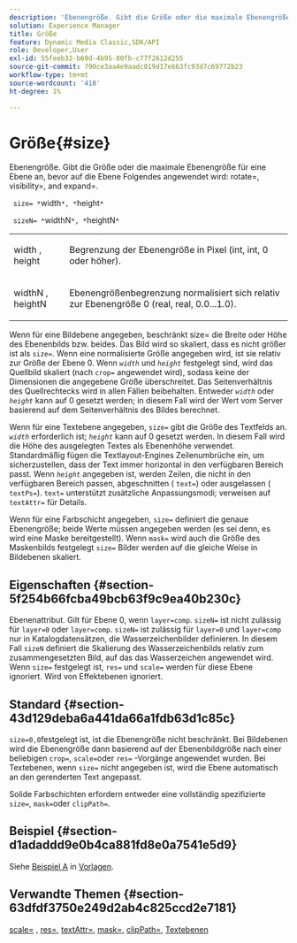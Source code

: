 ```yaml
---
description: 'Ebenengröße. Gibt die Größe oder die maximale Ebenengröße für eine Ebene an, bevor auf die Ebene Folgendes angewendet wird: rotate=, visibility=, and expand=.'
solution: Experience Manager
title: Größe
feature: Dynamic Media Classic,SDK/API
role: Developer,User
exl-id: 55feeb32-b69d-4b95-80fb-c77f2612d255
source-git-commit: 790ce3aa4e9aadc019d17e663fc93d7c69772b23
workflow-type: tm+mt
source-wordcount: '418'
ht-degree: 1%

---
```


# Größe{#size}

Ebenengröße. Gibt die Größe oder die maximale Ebenengröße für eine Ebene an, bevor auf die Ebene Folgendes angewendet wird: rotate=, visibility=, and expand=.

` size= *`width`*, *`height`*`

` sizeN= *`widthN`*, *`heightN`*`

<table id="simpletable_FBE17D736F93485AA0053BF447B4CC9F"> 
 <tr class="strow"> 
  <td class="stentry"> <p> <span class="codeph"> <span class="varname"> width </span>, <span class="varname"> height </span> </span> </p> </td> 
  <td class="stentry"> <p>Begrenzung der Ebenengröße in Pixel (int, int, 0 oder höher). </p> </td> 
 </tr> 
 <tr class="strow"> 
  <td class="stentry"> <p> <span class="codeph"> <span class="varname"> widthN </span>, <span class="varname"> heightN </span> </span> </p> </td> 
  <td class="stentry"> <p>Ebenengrößenbegrenzung normalisiert sich relativ zur Ebenengröße 0 (real, real, 0.0...1.0). </p> </td> 
 </tr> 
</table>

Wenn für eine Bildebene angegeben, beschränkt size= die Breite oder Höhe des Ebenenbilds bzw. beides. Das Bild wird so skaliert, dass es nicht größer ist als `size=`. Wenn eine normalisierte Größe angegeben wird, ist sie relativ zur Größe der Ebene 0. Wenn *`width`* und *`height`* festgelegt sind, wird das Quellbild skaliert (nach `crop=` angewendet wird), sodass keine der Dimensionen die angegebene Größe überschreitet. Das Seitenverhältnis des Quellrechtecks wird in allen Fällen beibehalten. Entweder *`width`* oder *`height`* kann auf 0 gesetzt werden; in diesem Fall wird der Wert vom Server basierend auf dem Seitenverhältnis des Bildes berechnet.

Wenn für eine Textebene angegeben, `size=` gibt die Größe des Textfelds an. *`width`* erforderlich ist; *`height`* kann auf 0 gesetzt werden. In diesem Fall wird die Höhe des ausgelegten Textes als Ebenenhöhe verwendet. Standardmäßig fügen die Textlayout-Engines Zeilenumbrüche ein, um sicherzustellen, dass der Text immer horizontal in den verfügbaren Bereich passt. Wenn *`height`* angegeben ist, werden Zeilen, die nicht in den verfügbaren Bereich passen, abgeschnitten ( `text=`) oder ausgelassen ( `textPs=`). `text=` unterstützt zusätzliche Anpassungsmodi; verweisen auf `textAttr=` für Details.

Wenn für eine Farbschicht angegeben, `size=` definiert die genaue Ebenengröße; beide Werte müssen angegeben werden (es sei denn, es wird eine Maske bereitgestellt). Wenn `mask=` wird auch die Größe des Maskenbilds festgelegt `size=` Bilder werden auf die gleiche Weise in Bildebenen skaliert.

## Eigenschaften {#section-5f254b66fcba49bcb63f9c9ea40b230c}

Ebenenattribut. Gilt für Ebene 0, wenn `layer=comp`. `sizeN=` ist nicht zulässig für `layer=0` oder `layer=comp`. `sizeN=` ist zulässig für `layer=0` und `layer=comp` nur in Katalogdatensätzen, die Wasserzeichenbilder definieren. In diesem Fall `sizeN` definiert die Skalierung des Wasserzeichenbilds relativ zum zusammengesetzten Bild, auf das das Wasserzeichen angewendet wird. Wenn `size=` festgelegt ist, `res=` und `scale=` werden für diese Ebene ignoriert. Wird von Effektebenen ignoriert.

## Standard {#section-43d129deba6a441da66a1fdb63d1c85c}

`size=0,0`festgelegt ist, ist die Ebenengröße nicht beschränkt. Bei Bildebenen wird die Ebenengröße dann basierend auf der Ebenenbildgröße nach einer beliebigen `crop=`, `scale=`oder `res=` -Vorgänge angewendet wurden. Bei Textebenen, wenn `size=` nicht angegeben ist, wird die Ebene automatisch an den gerenderten Text angepasst.

Solide Farbschichten erfordern entweder eine vollständig spezifizierte `size=`, `mask=`oder `clipPath=`.

## Beispiel {#section-d1adaddd9e0b4ca881fd8e0a7541e5d9}

Siehe [Beispiel A](../../../../../is-api/http-ref/image-serving-api-ref/c-http-protocol-reference/c-templates/r-example-a.md#reference-c78ea82e8a1646738e764fa6685dfbac) in [Vorlagen](../../../../../is-api/http-ref/image-serving-api-ref/c-http-protocol-reference/c-templates/c-templates.md#concept-3cd2d2adae0e41b2979b9640244d4d3e).

## Verwandte Themen {#section-63dfdf3750e249d2ab4c825ccd2e7181}

[scale=](../../../../../is-api/http-ref/image-serving-api-ref/c-http-protocol-reference/c-command-reference/r-is-http-scale.md#reference-098c30cea1764f189e6f7c7e400cc065) , [res=](../../../../../is-api/http-ref/image-serving-api-ref/c-http-protocol-reference/c-command-reference/r-res.md#reference-3d6fe416801148dea0f786f2b5169e55), [textAttr=](../../../../../is-api/http-ref/image-serving-api-ref/c-http-protocol-reference/c-command-reference/r-textattr.md#reference-ff00484fa3244286abeff34911f7ec0d), [mask=](../../../../../is-api/http-ref/image-serving-api-ref/c-http-protocol-reference/c-command-reference/r-mask.md#reference-922254e027404fb890b850e2723ee06e), [clipPath=](../../../../../is-api/http-ref/image-serving-api-ref/c-http-protocol-reference/c-command-reference/r-clippath.md#reference-8139b1b52dc54749b51b109521ddf83d), [Textebenen](../../../../../is-api/http-ref/image-serving-api-ref/c-http-protocol-reference/c-text-formatting/r-text-layers.md#reference-47e78cfb18134db5ab09e17af14a6a8f)
